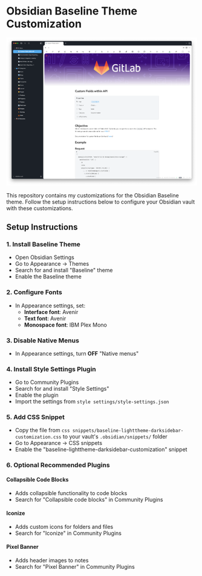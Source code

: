 # Obsidian Baseline Theme Customization

![UI Preview](images/ui.png)

This repository contains my customizations for the Obsidian Baseline theme. Follow the setup instructions below to configure your Obsidian vault with these customizations.

## Setup Instructions

### 1. Install Baseline Theme
- Open Obsidian Settings
- Go to Appearance → Themes
- Search for and install "Baseline" theme
- Enable the Baseline theme

### 2. Configure Fonts
- In Appearance settings, set:
  - **Interface font**: Avenir
  - **Text font**: Avenir  
  - **Monospace font**: IBM Plex Mono

### 3. Disable Native Menus
- In Appearance settings, turn **OFF** "Native menus"

### 4. Install Style Settings Plugin
- Go to Community Plugins
- Search for and install "Style Settings"
- Enable the plugin
- Import the settings from `style settings/style-settings.json`

### 5. Add CSS Snippet
- Copy the file from `css snippets/baseline-lighttheme-darksidebar-customization.css` to your vault's `.obsidian/snippets/` folder
- Go to Appearance → CSS snippets
- Enable the "baseline-lighttheme-darksidebar-customization" snippet

### 6. Optional Recommended Plugins

#### Collapsible Code Blocks
- Adds collapsible functionality to code blocks
- Search for "Collapsible code blocks" in Community Plugins

#### Iconize
- Adds custom icons for folders and files
- Search for "Iconize" in Community Plugins

#### Pixel Banner
- Adds header images to notes
- Search for "Pixel Banner" in Community Plugins
